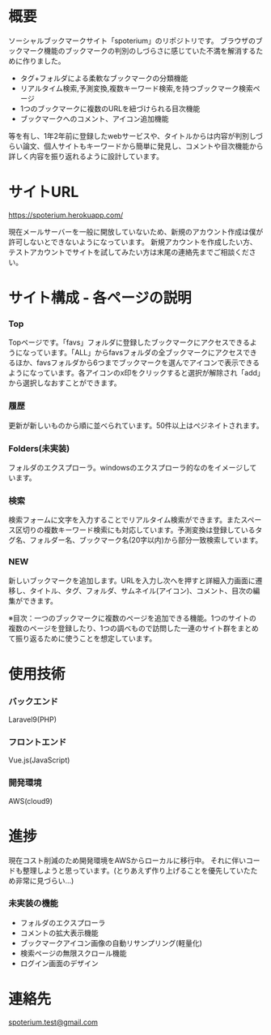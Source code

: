 # 概要
ソーシャルブックマークサイト「spoterium」のリポジトリです。
ブラウザのブックマーク機能のブックマークの判別のしづらさに感じていた不満を解消するために作りました。

- タグ+フォルダによる柔軟なブックマークの分類機能
- リアルタイム検索,予測変換,複数キーワード検索,を持つブックマーク検索ページ
- 1つのブックマークに複数のURLを紐づけられる目次機能
- ブックマークへのコメント、アイコン追加機能

等を有し、1年2年前に登録したwebサービスや、タイトルからは内容が判別しづらい論文、個人サイトもキーワードから簡単に発見し、コメントや目次機能から詳しく内容を振り返れるように設計しています。

# サイトURL
https://spoterium.herokuapp.com/

現在メールサーバーを一般に開放していないため、新規のアカウント作成は僕が許可しないとできないようになっています。
新規アカウントを作成したい方、テストアカウントでサイトを試してみたい方は末尾の連絡先までご相談ください。

# サイト構成 - 各ページの説明
### Top
Topページです。「favs」フォルダに登録したブックマークにアクセスできるようになっています。「ALL」からfavsフォルダの全ブックマークにアクセスできるほか、favsフォルダから6つまでブックマークを選んでアイコンで表示できるようになっています。各アイコンのx印をクリックすると選択が解除され「add」から選択しなおすことができます。

### 履歴
更新が新しいものから順に並べられています。50件以上はぺジネイトされます。

### Folders(未実装)
フォルダのエクスプローラ。windowsのエクスプローラ的なのをイメージしています。

### 検索
検索フォームに文字を入力することでリアルタイム検索ができます。またスペース区切りの複数キーワード検索にも対応しています。予測変換は登録しているタグ名、フォルダー名、ブックマーク名(20字以内)から部分一致検索しています。

### NEW
新しいブックマークを追加します。URLを入力し次へを押すと詳細入力画面に遷移し、タイトル、タグ、フォルダ、サムネイル(アイコン)、コメント、目次の編集ができます。

※目次：一つのブックマークに複数のページを追加できる機能。1つのサイトの複数のページを登録したり、1つの調べもので訪問した一連のサイト群をまとめて振り返るために使うことを想定しています。



# 使用技術
### バックエンド
Laravel9(PHP)

### フロントエンド
Vue.js(JavaScript)

### 開発環境
AWS(cloud9)

# 進捗
現在コスト削減のため開発環境をAWSからローカルに移行中。
それに伴いコードも整理しようと思っています。(とりあえず作り上げることを優先していたため非常に見づらい...)

### 未実装の機能
- フォルダのエクスプローラ
- コメントの拡大表示機能
- ブックマークアイコン画像の自動リサンプリング(軽量化)
- 検索ページの無限スクロール機能
- ログイン画面のデザイン

# 連絡先
spoterium.test@gmail.com
